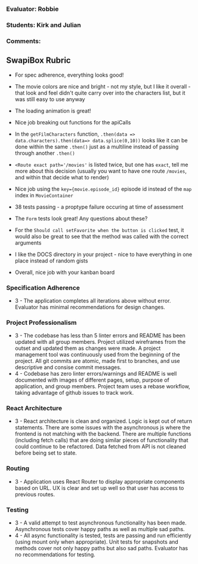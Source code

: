 ### Evaluator: Robbie
### Students: Kirk and Julian
### Comments:

## SwapiBox Rubric

* For spec adherence, everything looks good!
* The movie colors are nice and bright - not my style, but I like it overall - that look and feel didn't quite carry over into the characters list, but it was still easy to use anyway
* The loading animation is great!

* Nice job breaking out functions for the apiCalls
* In the `getFilmCharacters` function, `.then(data => data.characters).then(data=> data.splice(0,10))` looks like it can be done within the same `.then()` just as a multiline instead of passing through another `.then()`
* `<Route exact path='/movies'` is listed twice, but one has `exact`, tell me more about this decision (usually you want to have one route `/movies`, and within that decide what to render)
* Nice job using the `key={movie.episode_id}` episode id instead of the `map` index in `MovieContainer`

* 38 tests passing - a proptype failure occuring at time of assessment
* The `Form` tests look great! Any questions about these?
* For the `Should call setFavorite when the button is clicked` test, it would also be great to see that the method was called with the correct arguments

* I like the DOCS directory in your project - nice to have everything in one place instead of random gists
* Overall, nice job with your kanban board

### Specification Adherence

* 3 - The application completes all iterations above without error. Evaluator has minimal recommendations for design changes.

### Project Professionalism

* 3 - The codebase has less than 5 linter errors and README has been updated with all group members. Project utilized wireframes from the outset and updated them as changes were made. A project management tool was continuously used from the beginning of the project.  All git commits are atomic, made first to branches, and use descriptive and consise commit messages. 
* 4 - Codebase has zero linter errors/warnings and README is well documented with images of different pages, setup, purpose of application, and group members. Project team uses a rebase workflow, taking advantage of github issues to track work.

### React Architecture

* 3 - React architecture is clean and organized.  Logic is kept out of return statements.  There are some issues with the asynchronous js where the frontend is not matching with the backend.  There are multiple functions (including fetch calls) that are doing similar pieces of functionality that could continue to be refactored. Data fetched from API is not cleaned before being set to state.

### Routing

* 3 - Application uses React Router to display appropriate components based on URL.  UX is clear and set up well so that user has access to previous routes.

### Testing

* 3 - A valid attempt to test asynchronous functionality has been made.  Asynchronous tests cover happy paths as well as multiple sad paths.
* 4 - All async functionality is tested, tests are passing and run efficiently (using mount only when appropriate).  Unit tests for snapshots and methods cover not only happy paths but also sad paths.  Evaluator has no recommendations for testing.